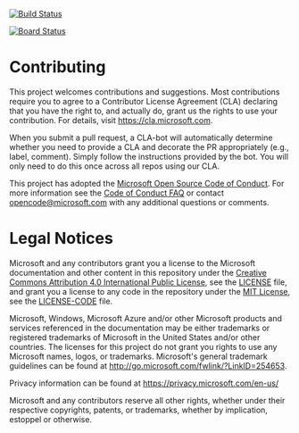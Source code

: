 
[![Build Status](https://dev.azure.com/jbakfi/Space%20Game%20-%20Web%20-%20Workflow/_apis/build/status/mslearn-tailspin-spacegame-web?branchName=master)](https://dev.azure.com/jbakfi/Space%20Game%20-%20Web%20-%20Workflow/_build/latest?definitionId=2&branchName=master)

[![Board Status](https://dev.azure.com/jbakfi/8bdf992d-926e-40b7-91d5-40502ff6544b/85b6da8c-066a-4c14-bd44-9aa88fd91a71/_apis/work/boardbadge/e38ed6a1-098d-493e-852a-a955b5cb7269?columnOptions=1)](https://dev.azure.com/jbakfi/8bdf992d-926e-40b7-91d5-40502ff6544b/_boards/board/t/85b6da8c-066a-4c14-bd44-9aa88fd91a71/Microsoft.RequirementCategory/)

# Contributing

This project welcomes contributions and suggestions.  Most contributions require you to agree to a
Contributor License Agreement (CLA) declaring that you have the right to, and actually do, grant us
the rights to use your contribution. For details, visit https://cla.microsoft.com.

When you submit a pull request, a CLA-bot will automatically determine whether you need to provide
a CLA and decorate the PR appropriately (e.g., label, comment). Simply follow the instructions
provided by the bot. You will only need to do this once across all repos using our CLA.

This project has adopted the [Microsoft Open Source Code of Conduct](https://opensource.microsoft.com/codeofconduct/).
For more information see the [Code of Conduct FAQ](https://opensource.microsoft.com/codeofconduct/faq/) or
contact [opencode@microsoft.com](mailto:opencode@microsoft.com) with any additional questions or comments.

# Legal Notices

Microsoft and any contributors grant you a license to the Microsoft documentation and other content
in this repository under the [Creative Commons Attribution 4.0 International Public License](https://creativecommons.org/licenses/by/4.0/legalcode),
see the [LICENSE](LICENSE) file, and grant you a license to any code in the repository under the [MIT License](https://opensource.org/licenses/MIT), see the
[LICENSE-CODE](LICENSE-CODE) file.

Microsoft, Windows, Microsoft Azure and/or other Microsoft products and services referenced in the documentation
may be either trademarks or registered trademarks of Microsoft in the United States and/or other countries.
The licenses for this project do not grant you rights to use any Microsoft names, logos, or trademarks.
Microsoft's general trademark guidelines can be found at http://go.microsoft.com/fwlink/?LinkID=254653.

Privacy information can be found at https://privacy.microsoft.com/en-us/

Microsoft and any contributors reserve all other rights, whether under their respective copyrights, patents,
or trademarks, whether by implication, estoppel or otherwise.
